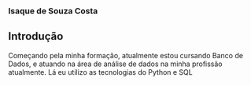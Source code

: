 ### Isaque de Souza Costa

## Introdução
Começando pela minha formação, atualmente estou cursando Banco de Dados, e atuando na área de análise de dados na minha profissão atualmente. Lá eu utilizo as tecnologias do Python e SQL 
